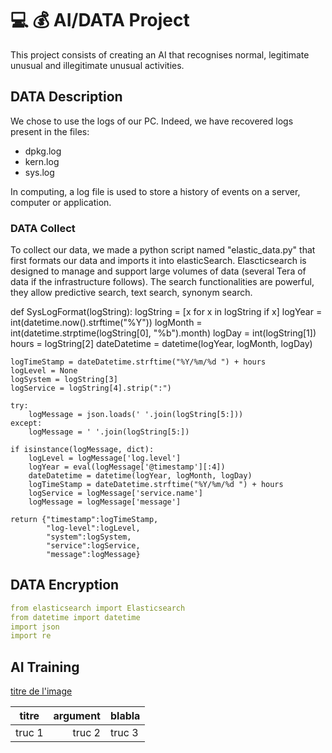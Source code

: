 # 💻 💰 AI/DATA Project 

This project consists of creating an AI that recognises normal, legitimate unusual and illegitimate unusual activities.

## DATA Description

We chose to use the logs of our PC. Indeed, we have recovered logs present in the files:  
- dpkg.log
- kern.log
- sys.log

In computing, a log file is used to store a history of events on a server, computer or application.

### DATA Collect

To collect our data, we made a python script named "elastic_data.py" that first formats our data and imports it into elasticSearch. Elascticsearch is designed to manage and support large volumes of data (several Tera of data if the infrastructure follows). The search functionalities are powerful, they allow predictive search, text search, synonym search.

def SysLogFormat(logString):
	logString = [x for x in logString if x]
	logYear = int(datetime.now().strftime("%Y"))
	logMonth = int(datetime.strptime(logString[0], "%b").month)
	logDay = int(logString[1])
	hours = logString[2]
	dateDatetime = datetime(logYear, logMonth, logDay)

	logTimeStamp = dateDatetime.strftime("%Y/%m/%d ") + hours
	logLevel = None
	logSystem = logString[3]
	logService = logString[4].strip(":")

	try:
		logMessage = json.loads(' '.join(logString[5:]))
	except:
		logMessage = ' '.join(logString[5:])

	if isinstance(logMessage, dict):
		logLevel = logMessage['log.level']
		logYear = eval(logMessage['@timestamp'][:4])
		dateDatetime = datetime(logYear, logMonth, logDay)
		logTimeStamp = dateDatetime.strftime("%Y/%m/%d ") + hours
		logService = logMessage['service.name']
		logMessage = logMessage['message']

	return {"timestamp":logTimeStamp, 
			"log-level":logLevel,
			"system":logSystem, 
			"service":logService,
			"message":logMessage}



## DATA Encryption


```yaml
from elasticsearch import Elasticsearch
from datetime import datetime
import json
import re
```


## AI Training 

[titre de l'image](./pics/image.png)

| titre | argument | blabla |
| :---: | ---: | :--- |
| truc 1 | truc 2 | truc 3|


